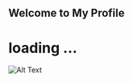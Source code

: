 ## Welcome to My Profile

# loading ...

![Alt Text](https://media.giphy.com/media/vFKqnCdLPNOKc/giphy.gif)
